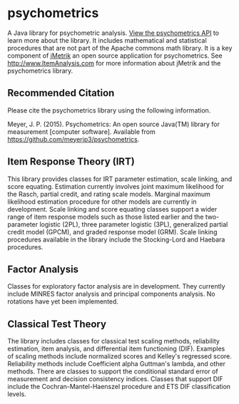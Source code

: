 psychometrics
=============

A Java library for psychometric analysis. [View the psychometrics API](http://www.itemanalysis.com/api/psychometrics)
 to learn more about the library. It includes mathematical and statistical procedures that are not part of the Apache
 commons math library. It is a key component of [jMetrik](http://www.ItemAnalysis.com) an open source application for
 psychometrics. See http://www.ItemAnalysis.com for more information about jMetrik and the psychometrics library.
 
 Recommended Citation
 --------------------
 Please cite the psychometrics library using the following information.
 
 Meyer, J. P. (2015). Psychometrics: An open source Java(TM) library for measurement [computer software]. Available from https://github.com/meyerjp3/psychometrics. 


Item Response Theory (IRT)
--------------------------
This library provides classes for IRT parameter estimation, scale linking, and score equating.
Estimation currently involves joint maximum likelihood for the Rasch, partial credit, and
rating scale models. Marginal maximum likelihood estimation procedure for other models are
currently in development. Scale linking and score equating classes support a wider range of
item response models such as those listed earlier and the two-parameter logistic (2PL), three
parameter logistic (3PL), generalized partial credit model (GPCM), and graded response model
(GRM). Scale linking procedures available in the library include the Stocking-Lord and
Haebara procedures.

Factor Analysis
---------------
Classes for exploratory factor analysis are in development. They currently include MINRES
factor analysis and principal components analysis. No rotations have yet been implemented.

Classical Test Theory
---------------------
The library includes classes for classical test scaling methods, reliability estimation,
item analysis, and differential item functioning (DIF). Examples of scaling methods include
normalized scores and Kelley's regressed score. Reliability methods include Coefficient alpha
Guttman's lambda, and other methods. There are classes to support the conditional standard
error of measurement and decision consistency indices. Classes that support DIF include the
Cochran-Mantel-Haenszel procedure and ETS DIF classification levels.




